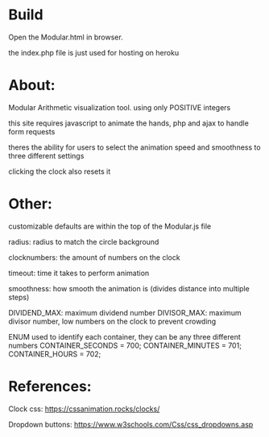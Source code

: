 # Build
Open the Modular.html in browser.

the index.php file is just used for hosting on heroku

# About:
Modular Arithmetic visualization tool. using only POSITIVE integers

this site requires javascript to animate the hands, php and ajax to handle form requests

theres the ability for users to select the animation speed and smoothness to three different settings

clicking the clock also resets it

# Other:
customizable defaults are within the top of the Modular.js file

radius: radius to match the circle background

clocknumbers: the amount of numbers on the clock

timeout: time it takes to perform animation

smoothness: how smooth the animation is (divides distance into multiple steps)

DIVIDEND_MAX: maximum dividend number
DIVISOR_MAX: maximum divisor number, low numbers on the clock to prevent crowding

ENUM used to identify each container, they can be any three different numbers
CONTAINER_SECONDS = 700;
CONTAINER_MINUTES = 701;
CONTAINER_HOURS = 702;

# References:

Clock css:
https://cssanimation.rocks/clocks/

Dropdown buttons:
https://www.w3schools.com/Css/css_dropdowns.asp


